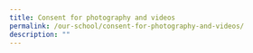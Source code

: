 ```yaml
---
title: Consent for photography and videos
permalink: /our-school/consent-for-photography-and-videos/
description: ""
---
```

